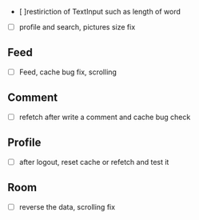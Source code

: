 - [ ]restiriction of TextInput such as length of word

- [ ] profile and search, pictures size fix

## Feed

- [ ] Feed, cache bug fix, scrolling

## Comment

- [ ] refetch after write a comment and cache bug check

## Profile

- [ ] after logout, reset cache or refetch and test it

## Room

- [ ] reverse the data, scrolling fix
